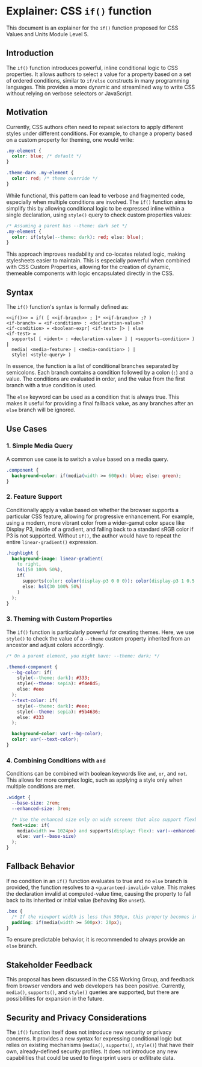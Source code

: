 # Explainer: CSS `if()` function

This document is an explainer for the `if()` function proposed for CSS Values and Units Module Level 5.

## Introduction

The `if()` function introduces powerful,
inline conditional logic to CSS properties.
It allows authors to select a value for a property based on a set of ordered conditions,
similar to `if/else` constructs in many programming languages.
This provides a more dynamic and streamlined way to write CSS
without relying on verbose selectors or JavaScript.

## Motivation

Currently, CSS authors often need to repeat selectors
to apply different styles under different conditions.
For example, to change a property based on a custom property for theming,
one would write:

```css
.my-element {
  color: blue; /* default */
}

.theme-dark .my-element {
  color: red; /* theme override */
}
```

While functional, this pattern can lead to verbose and fragmented code,
especially when multiple conditions are involved.
The `if()` function aims to simplify this
by allowing conditional logic to be expressed inline within a single declaration,
using `style()` query to check custom properties values:

```css
/* Assuming a parent has --theme: dark set */
.my-element {
  color: if(style(--theme: dark): red; else: blue);
}
```

This approach improves readability and co-locates related logic,
making stylesheets easier to maintain.
This is especially powerful when combined with CSS Custom Properties,
allowing for the creation of dynamic,
themeable components with logic encapsulated directly in the CSS.

## Syntax

The `if()` function's syntax is formally defined as:

```
<<if()>> = if( [ <<if-branch>> ; ]* <<if-branch>> ;? )
<if-branch> = <if-condition> : <declaration-value>?
<if-condition> = <boolean-expr[ <if-test> ]> | else
<if-test> =
  supports( [ <ident> : <declaration-value> ] | <supports-condition> ) |
  media( <media-feature> | <media-condition> ) |
  style( <style-query> )
```

In essence,
the function is a list of conditional branches separated by semicolons.
Each branch contains a condition followed by a colon (`:`) and a value.
The conditions are evaluated in order,
and the value from the first branch with a true condition is used.

The `else` keyword can be used as a condition that is always true.
This makes it useful for providing a final fallback value,
as any branches after an `else` branch will be ignored.

## Use Cases

### 1. Simple Media Query

A common use case is to switch a value based on a media query.

```css
.component {
  background-color: if(media(width >= 600px): blue; else: green);
}
```

### 2. Feature Support

Conditionally apply a value based on whether the browser supports a particular CSS feature,
allowing for progressive enhancement.
For example, using a modern,
more vibrant color from a wider-gamut color space like Display P3,
inside of a gradient,
and falling back to a standard sRGB color if P3 is not supported.
Without `if()`,
the author would have to repeat the entire `linear-gradient()` expression.

```css
.highlight {
  background-image: linear-gradient(
    to right,
    hsl(50 100% 50%),
    if(
      supports(color: color(display-p3 0 0 0)): color(display-p3 1 0.5 0);
      else: hsl(30 100% 50%)
    )
  );
}
```

### 3. Theming with Custom Properties

The `if()` function is particularly powerful for creating themes.
Here, we use `style()` to check the value of a `--theme` custom property inherited from an ancestor
and adjust colors accordingly.

```css
/* On a parent element, you might have: --theme: dark; */

.themed-component {
  --bg-color: if(
    style(--theme: dark): #333;
    style(--theme: sepia): #f4e8d5;
    else: #eee
  );
  --text-color: if(
    style(--theme: dark): #eee;
    style(--theme: sepia): #5b4636;
    else: #333
  );

  background-color: var(--bg-color);
  color: var(--text-color);
}
```

### 4. Combining Conditions with `and`

Conditions can be combined with boolean keywords like `and`, `or`, and `not`.
This allows for more complex logic,
such as applying a style only when multiple conditions are met.

```css
.widget {
  --base-size: 2rem;
  --enhanced-size: 3rem;

  /* Use the enhanced size only on wide screens that also support flexbox */
  font-size: if(
    media(width >= 1024px) and supports(display: flex): var(--enhanced-size);
    else: var(--base-size)
  );
}
```

## Fallback Behavior

If no condition in an `if()` function evaluates to true
and no `else` branch is provided,
the function resolves to a `<guaranteed-invalid>` value.
This makes the declaration invalid at computed-value time,
causing the property to fall back to its inherited or initial value (behaving like `unset`).

```css
.box {
  /* If the viewport width is less than 500px, this property becomes invalid */
  padding: if(media(width >= 500px): 20px);
}
```

To ensure predictable behavior, it is recommended to always provide an `else` branch.

## Stakeholder Feedback

This proposal has been discussed in the CSS Working Group,
and feedback from browser vendors and web developers has been positive.
Currently, `media()`, `supports()`, and `style()` queries are supported,
but there are possibilities for expansion in the future.

## Security and Privacy Considerations

The `if()` function itself does not introduce new security or privacy concerns.
It provides a new syntax for expressing conditional logic
but relies on existing mechanisms (`media()`, `supports()`, `style()`)
that have their own, already-defined security profiles.
It does not introduce any new capabilities
that could be used to fingerprint users or exfiltrate data.
